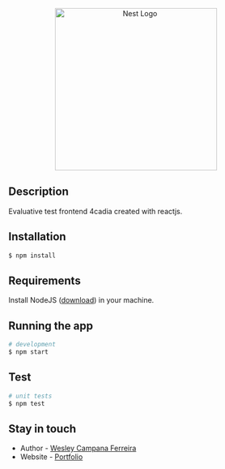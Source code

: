 <p align="center">
 <img src="https://pbs.twimg.com/profile_images/1157284387945422848/Xx-SXfR2_400x400.jpg" width="320" alt="Nest Logo" />
</p>

## Description

Evaluative test frontend 4cadia created with reactjs.

## Installation

```bash
$ npm install
```

## Requirements
Install NodeJS ([download](https://nodejs.org/en/)) in your machine.

## Running the app

```bash 
# development
$ npm start
```

## Test
```bash
# unit tests
$ npm test
```
 
## Stay in touch

- Author - [Wesley Campana Ferreira](https://www.linkedin.com/in/wesley-campana-ferreira-081b55152)
- Website - [Portfolio](https://cyber-portfolio.netlify.app/)
 
